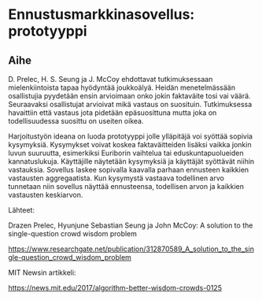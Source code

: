 # Ennustusmarkkinasovellus: prototyyppi

## Aihe

D. Prelec, H. S. Seung ja J. McCoy ehdottavat tutkimuksessaan
mielenkiintoista tapaa hyödyntää joukkoälyä. Heidän menetelmässään
osallistujia pyydetään ensin arvioimaan onko jokin faktaväite tosi vai väärä.
Seuraavaksi osallistujat arvioivat mikä vastaus on suosituin. Tutkimuksessa
havaittiin että vastaus jota pidetään epäsuosittuna mutta joka on
todellisuudessa suosittu on useiten oikea.

Harjoitustyön ideana on luoda prototyyppi jolle ylläpitäjä voi syöttää
sopivia kysymyksiä. Kysymykset voivat koskea faktaväitteiden lisäksi vaikka
jonkin luvun suuruutta, esimerkiksi Euriborin vaihtelua tai
eduskuntapuolueiden kannatuslukuja. Käyttäjille näytetään kysymyksiä ja
käyttäjät syöttävät niihin vastauksia. Sovellus laskee sopivalla kaavalla
parhaan ennusteen kaikkien vastausten aggregaatista. Kun kysymystä vastaava
todellinen arvo tunnetaan niin sovellus näyttää ennusteensa, todellisen arvon
ja kaikkien vastausten keskiarvon.

Lähteet:

Drazen Prelec, Hyunjune Sebastian Seung ja John McCoy: A solution to the single-question crowd wisdom problem

https://www.researchgate.net/publication/312870589_A_solution_to_the_single-question_crowd_wisdom_problem

MIT Newsin artikkeli:

https://news.mit.edu/2017/algorithm-better-wisdom-crowds-0125
